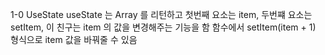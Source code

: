 1-0 UseState
useState 는 Array 를 리턴하고 첫번째 요소는 item, 두번쨰 요소는 setItem, 이 친구는 item 의 값을 변경해주는 기능을 함
함수에서 setItem(item + 1) 형식으로 item 값을 바꿔줄 수 있음
